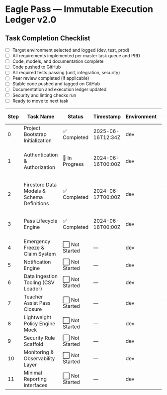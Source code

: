 # Eagle Pass — Immutable Execution Ledger v2.0

## Task Completion Checklist
- [ ] Target environment selected and logged (dev, test, prod)
- [ ] All requirements implemented per master task queue and PRD
- [ ] Code, models, and documentation complete
- [ ] Code pushed to GitHub
- [ ] All required tests passing (unit, integration, security)
- [ ] Peer review completed (if applicable)
- [ ] Stable code pushed and tagged on GitHub
- [ ] Documentation and execution ledger updated
- [ ] Security and linting checks run
- [ ] Ready to move to next task

| Step | Task Name | Status | Timestamp | Environment | Operator | Blocked Reason | AI Flags Triggered | Notes |
|------|-----------|--------|-----------|-------------|----------|----------------|--------------------|-------|
| 0 | Project Bootstrap Initialization | ✅ Completed | 2025-06-16T12:34Z | dev | Jane Doe | None | None | Project scaffold completed. |
| 1 | Authentication & Authorization | 🚧 In Progress | 2024-06-16T00:00Z | dev | Jane Doe | None | None | Stubbed authService methods; implementation ongoing. |
| 2 | Firestore Data Models & Schema Definitions | ✅ Completed | 2024-06-17T00:00Z | dev | Jane Doe | None | None | Firestore models and schema scaffolds implemented |
| 3 | Pass Lifecycle Engine | ✅ Completed | 2024-06-18T00:00Z | dev | Jane Doe | None | None | Implemented and tested pass lifecycle engine |
| 4 | Emergency Freeze & Claim System | ⬜ Not Started | — | dev | Jane Doe | None | None | Pending implementation |
| 5 | Notification Engine | ⬜ Not Started | — | dev | Jane Doe | None | None | Pending implementation |
| 6 | Data Ingestion Tooling (CSV Loader) | ⬜ Not Started | — | dev | Jane Doe | None | None | Pending implementation |
| 7 | Teacher Assist Pass Closure | ⬜ Not Started | — | dev | Jane Doe | None | None | Pending implementation |
| 8 | Lightweight Policy Engine Mock | ⬜ Not Started | — | dev | Jane Doe | None | None | Pending implementation |
| 9 | Security Rule Scaffold | ⬜ Not Started | — | dev | Jane Doe | None | None | Pending implementation |
| 10 | Monitoring & Observability Layer | ⬜ Not Started | — | dev | Jane Doe | None | None | Pending implementation |
| 11 | Minimal Reporting Interfaces | ⬜ Not Started | — | dev | Jane Doe | None | None | Pending implementation |
